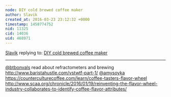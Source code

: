 ```yaml
---
node: DIY cold brewed coffee maker
author: Slavik
created_at: 2016-03-23 23:12:32 +0000
timestamp: 1458774752
nid: 11325
cid: 14036
uid: 468971
---
```




[Slavik](../profile/Slavik) replying to: [DIY cold brewed coffee maker](../notes/JSummers/11-07-2014/diy-cold-brewed-coffee-maker)

----
[@btbonvals](/profile/btbonvals) read about refractometers and brewing http://www.baristahustle.com/vstwtf-part-1/
[@amysoyka](/profile/amysoyka) https://counterculturecoffee.com/learn/coffee-tasters-flavor-wheel http://www.scaa.org/chronicle/2016/01/19/reinventing-the-flavor-wheel-industry-collaborates-to-identify-coffee-flavor-attributes/
